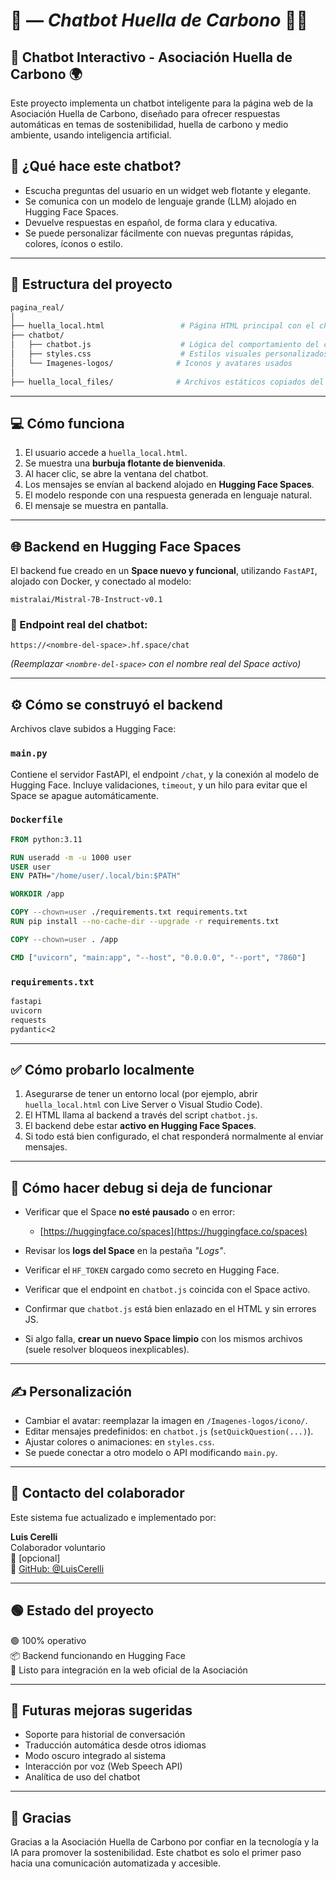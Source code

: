 # 📄 — *Chatbot Huella de Carbono* 🌱🤖


## 🧠 Chatbot Interactivo - Asociación Huella de Carbono 🌍

Este proyecto implementa un chatbot inteligente para la página web de la Asociación Huella de Carbono, diseñado para ofrecer respuestas automáticas en temas de sostenibilidad, huella de carbono y medio ambiente, usando inteligencia artificial.

## 📌 ¿Qué hace este chatbot?

- Escucha preguntas del usuario en un widget web flotante y elegante.
- Se comunica con un modelo de lenguaje grande (LLM) alojado en Hugging Face Spaces.
- Devuelve respuestas en español, de forma clara y educativa.
- Se puede personalizar fácilmente con nuevas preguntas rápidas, colores, íconos o estilo.

---

## 🧱 Estructura del proyecto

```bash
pagina_real/
│
├── huella_local.html                 # Página HTML principal con el chatbot embebido
├── chatbot/
│   ├── chatbot.js                    # Lógica del comportamiento del chatbot (frontend)
│   ├── styles.css                    # Estilos visuales personalizados (burbuja, chat, colores)
│   └── Imagenes-logos/              # Iconos y avatares usados
│
├── huella_local_files/              # Archivos estáticos copiados del sitio original
```

---

## 💻 Cómo funciona

1. El usuario accede a `huella_local.html`.
2. Se muestra una **burbuja flotante de bienvenida**.
3. Al hacer clic, se abre la ventana del chatbot.
4. Los mensajes se envían al backend alojado en **Hugging Face Spaces**.
5. El modelo responde con una respuesta generada en lenguaje natural.
6. El mensaje se muestra en pantalla.

---

## 🌐 Backend en Hugging Face Spaces

El backend fue creado en un **Space nuevo y funcional**, utilizando `FastAPI`, alojado con Docker, y conectado al modelo:

```
mistralai/Mistral-7B-Instruct-v0.1
```

### 🔗 Endpoint real del chatbot:

```
https://<nombre-del-space>.hf.space/chat
```

*(Reemplazar `<nombre-del-space>` con el nombre real del Space activo)*

---

## ⚙️ Cómo se construyó el backend

Archivos clave subidos a Hugging Face:

### `main.py`

Contiene el servidor FastAPI, el endpoint `/chat`, y la conexión al modelo de Hugging Face. Incluye validaciones, `timeout`, y un hilo para evitar que el Space se apague automáticamente.

### `Dockerfile`

```dockerfile
FROM python:3.11

RUN useradd -m -u 1000 user
USER user
ENV PATH="/home/user/.local/bin:$PATH"

WORKDIR /app

COPY --chown=user ./requirements.txt requirements.txt
RUN pip install --no-cache-dir --upgrade -r requirements.txt

COPY --chown=user . /app

CMD ["uvicorn", "main:app", "--host", "0.0.0.0", "--port", "7860"]
```

### `requirements.txt`

```txt
fastapi
uvicorn
requests
pydantic<2
```

---

## ✅ Cómo probarlo localmente

1. Asegurarse de tener un entorno local (por ejemplo, abrir `huella_local.html` con Live Server o Visual Studio Code).
2. El HTML llama al backend a través del script `chatbot.js`.
3. El backend debe estar **activo en Hugging Face Spaces**.
4. Si todo está bien configurado, el chat responderá normalmente al enviar mensajes.

---

## 🧪 Cómo hacer debug si deja de funcionar

- Verificar que el Space **no esté pausado** o en error:
  - [https://huggingface.co/spaces](https://huggingface.co/spaces)

- Revisar los **logs del Space** en la pestaña *"Logs"*.
- Verificar el `HF_TOKEN` cargado como secreto en Hugging Face.
- Verificar que el endpoint en `chatbot.js` coincida con el Space activo.
- Confirmar que `chatbot.js` está bien enlazado en el HTML y sin errores JS.
- Si algo falla, **crear un nuevo Space limpio** con los mismos archivos (suele resolver bloqueos inexplicables).

---

## ✍️ Personalización

- Cambiar el avatar: reemplazar la imagen en `/Imagenes-logos/icono/`.
- Editar mensajes predefinidos: en `chatbot.js` (`setQuickQuestion(...)`).
- Ajustar colores o animaciones: en `styles.css`.
- Se puede conectar a otro modelo o API modificando `main.py`.

---

## 👤 Contacto del colaborador

Este sistema fue actualizado e implementado por:

**Luis Cerelli**  
Colaborador voluntario  
📧 [opcional]  
🔗 [GitHub: @LuisCerelli](https://github.com/LuisCerelli)

---

## 🟢 Estado del proyecto

🟢 100% operativo  
📦 Backend funcionando en Hugging Face  
🌱 Listo para integración en la web oficial de la Asociación

---

## 🧠 Futuras mejoras sugeridas

- Soporte para historial de conversación
- Traducción automática desde otros idiomas
- Modo oscuro integrado al sistema
- Interacción por voz (Web Speech API)
- Analítica de uso del chatbot

---

## 🙌 Gracias

Gracias a la Asociación Huella de Carbono por confiar en la tecnología y la IA para promover la sostenibilidad. Este chatbot es solo el primer paso hacia una comunicación automatizada y accesible.



